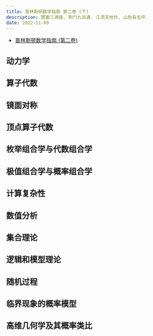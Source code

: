 ```yaml
---
title: 普林斯顿数学指南 第二卷 (下)
description: 楚塞三湘接, 荆门九派通. 江流天地外, 山色有无中.
date: 2022-11-09
---
```


- [普林斯顿数学指南 (第二卷)](https://book.douban.com/subject/25817383/)

## 动力学

## 算子代数

## 镜面对称

## 顶点算子代数

## 枚举组合学与代数组合学

## 极值组合学与概率组合学

## 计算复杂性

## 数值分析

## 集合理论

## 逻辑和模型理论

## 随机过程

## 临界现象的概率模型

## 高维几何学及其概率类比
